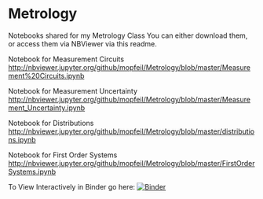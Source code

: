 # Metrology
Notebooks shared for my Metrology Class
You can either download them, or access them via NBViewer via this readme. 

Notebook for Measurement Circuits
http://nbviewer.jupyter.org/github/mopfeil/Metrology/blob/master/Measurement%20Circuits.ipynb

Notebook for Measurement Uncertainty
http://nbviewer.jupyter.org/github/mopfeil/Metrology/blob/master/Measurement_Uncertainty.ipynb

Notebook for Distributions
http://nbviewer.jupyter.org/github/mopfeil/Metrology/blob/master/distributions.ipynb

Notebook for First Order Systems
http://nbviewer.jupyter.org/github/mopfeil/Metrology/blob/master/FirstOrderSystems.ipynb


To View Interactively in Binder go here: 
[![Binder](https://mybinder.org/badge_logo.svg)](https://mybinder.org/v2/gh/mopfeil/Metrology/master)
